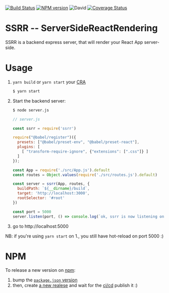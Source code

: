 [![Build Status](https://github.com/abernier/ssrr/workflows/ci/cd/badge.svg)](https://github.com/abernier/ssrr/actions?query=workflow%3Aci%2Fcd)
[![NPM version](https://img.shields.io/npm/v/ssrr.svg?style=flat)](https://www.npmjs.com/package/ssrr)
![David](https://img.shields.io/david/abernier/ssrr)
[![Coverage Status](https://coveralls.io/repos/github/abernier/ssrr/badge.svg?branch=master)](https://coveralls.io/github/abernier/ssrr?branch=master)

# SSRR -- ServerSideReactRendering

SSRR is a backend express server, that will render your React App server-side.

# Usage

1. `yarn build` or `yarn start` your [CRA](https://create-react-app.dev/)
   ```sh
   $ yarn start
   ```
2. Start the backend server:
   ```sh
   $ node server.js
   ```
    ```js
    // server.js
    
    const ssrr = require('ssrr')

    require("@babel/register")({
      presets: ["@babel/preset-env", "@babel/preset-react"],
      plugins: [
        [ "transform-require-ignore", {"extensions": [".css"]} ]
      ]
    });

    const App = require('./src/App.js').default
    const routes = Object.values(require('./src/routes.js').default)

    const server = ssrr(App, routes, {
      buildPath: `${__dirname}/build`,
      target: 'http://localhost:3000',
      rootSelector: '#root'
    })

    const port = 5000
    server.listen(port, () => console.log(`ok, ssrr is now listening on port ${port}`))
    ```
3. go to http://localhost:5000

NB: if you're using `yarn start` on 1., you still have hot-reload on port 5000 :)

# NPM

To release a new version on [npm](https://www.npmjs.com/package/ssrr):
1. bump the [`package.json` version](https://github.com/abernier/ssrr/edit/master/package.json)
2. then, create [a new realese](https://github.com/abernier/ssrr/releases/new) and wait for the [ci/cd](https://github.com/abernier/ssrr/actions?query=workflow%3Aci%2Fcd) publish it :)

